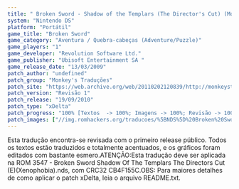 ```yaml
---
title: " Broken Sword - Shadow of the Templars (The Director's Cut) (Monkey's Traduções)"
system: "Nintendo DS"
platform: "Portátil"
game_title: "Broken Sword"
game_category: "Aventura / Quebra-cabeças (Adventure/Puzzle)"
game_players: "1"
game_developer: "Revolution Software Ltd."
game_publisher: "Ubisoft Entertainment SA "
game_release_date: "13/03/2009"
patch_author: "undefined"
patch_group: "Monkey's Traduções"
patch_site: "https://web.archive.org/web/20110202120839/http://monkeystraducoes.com/"
patch_version: "Revisão 1"
patch_release: "19/09/2010"
patch_type: "xDelta"
patch_progress: "100% [Textos  -> 100%; Imagens -> 100%; Revisão -> 100%  (A revisão dos textos foi feita baseada na nova ortografia brasileira.)]"
patch_images: ["//img.romhackers.org/traducoes/%5BNDS%5D%20Broken%20Sword%20-%20Shadow%20Of%20The%20Templars%20-%20The%20Directors%20Cut%20-%20Monkey's%20Tradu%C3%A7%C3%B5es%20-%201.jpg","//img.romhackers.org/traducoes/%5BNDS%5D%20Broken%20Sword%20-%20Shadow%20Of%20The%20Templars%20-%20The%20Directors%20Cut%20-%20Monkey's%20Tradu%C3%A7%C3%B5es%20-%202.jpg","//img.romhackers.org/traducoes/%5BNDS%5D%20Broken%20Sword%20-%20Shadow%20Of%20The%20Templars%20-%20The%20Directors%20Cut%20-%20Monkey's%20Tradu%C3%A7%C3%B5es%20-%203.jpg"]
---
```

Esta tradução encontra-se revisada com o primeiro release público. Todos os textos estão traduzidos e totalmente acentuados, e os gráficos foram editados com bastante esmero.ATENÇÃO:Esta tradução deve ser aplicada na ROM 3547 - Broken Sword Shadow Of The Templars The Directors Cut (E)(Xenophobia).nds, com CRC32 CB4F155C.OBS: Para maiores detalhes de como aplicar o patch xDelta, leia o arquivo README.txt.